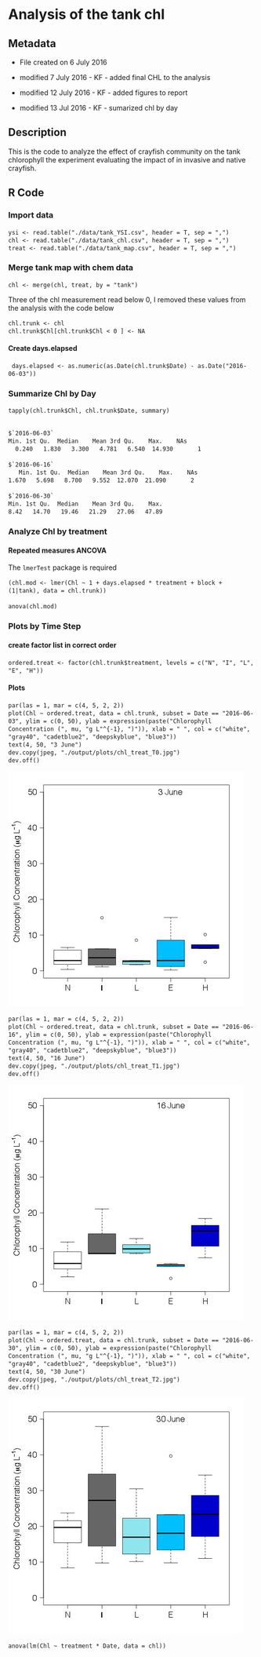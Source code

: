 # Analysis of the tank chl

## Metadata

* File created on 6 July 2016

* modified 7 July 2016 - KF - added final CHL to the analysis

* modified 12 July 2016 - KF - added figures to report

* modified 13 Jul 2016 - KF - sumarized chl by day

## Description

This is the code to analyze the effect of crayfish community on the tank chlorophyll the experiment evaluating the impact of in invasive and native crayfish.

## R Code

### Import data

    ysi <- read.table("./data/tank_YSI.csv", header = T, sep = ",")
    chl <- read.table("./data/tank_chl.csv", header = T, sep = ",")
    treat <- read.table("./data/tank_map.csv", header = T, sep = ",")

### Merge tank map with chem data

    chl <- merge(chl, treat, by = "tank")

Three of the chl measurement read below 0, I removed these values from the analysis with the code below

    chl.trunk <- chl
    chl.trunk$Chl[chl.trunk$Chl < 0 ] <- NA

#### Create days.elapsed

     days.elapsed <- as.numeric(as.Date(chl.trunk$Date) - as.Date("2016-06-03"))

### Summarize Chl by Day

    tapply(chl.trunk$Chl, chl.trunk$Date, summary)

~~~~
  
$`2016-06-03`
Min. 1st Qu.  Median    Mean 3rd Qu.    Max.    NAs 
  0.240   1.830   3.300   4.781   6.540  14.930       1 

$`2016-06-16`
   Min. 1st Qu.  Median    Mean 3rd Qu.    Max.    NAs 
1.670   5.698   8.700   9.552  12.070  21.090       2 

$`2016-06-30`
Min. 1st Qu.  Median    Mean 3rd Qu.    Max. 
8.42   14.70   19.46   21.29   27.06   47.89 

~~~~

### Analyze Chl by treatment
#### Repeated measures ANCOVA

The `lmerTest` package is required


    (chl.mod <- lmer(Chl ~ 1 + days.elapsed * treatment + block + (1|tank), data = chl.trunk))

    anova(chl.mod)

### Plots by Time Step

#### create factor list in correct order

    ordered.treat <- factor(chl.trunk$treatment, levels = c("N", "I", "L", "E", "H"))

#### Plots


    par(las = 1, mar = c(4, 5, 2, 2))
    plot(Chl ~ ordered.treat, data = chl.trunk, subset = Date == "2016-06-03", ylim = c(0, 50), ylab = expression(paste("Chlorophyll Concentration (", mu, "g L"^{-1}, ")")), xlab = " ", col = c("white", "gray40", "cadetblue2", "deepskyblue", "blue3"))
    text(4, 50, "3 June")
    dev.copy(jpeg, "./output/plots/chl_treat_T0.jpg")
    dev.off()

![Plot of Chl by treatment on T0](../output/plots/chl_treat_T0.jpg)

    par(las = 1, mar = c(4, 5, 2, 2))
    plot(Chl ~ ordered.treat, data = chl.trunk, subset = Date == "2016-06-16", ylim = c(0, 50), ylab = expression(paste("Chlorophyll Concentration (", mu, "g L"^{-1}, ")")), xlab = " ", col = c("white", "gray40", "cadetblue2", "deepskyblue", "blue3"))
    text(4, 50, "16 June")
    dev.copy(jpeg, "./output/plots/chl_treat_T1.jpg")
    dev.off()

![Plot of Chl by treatment on T1](../output/plots/chl_treat_T1.jpg)

    par(las = 1, mar = c(4, 5, 2, 2))
    plot(Chl ~ ordered.treat, data = chl.trunk, subset = Date == "2016-06-30", ylim = c(0, 50), ylab = expression(paste("Chlorophyll Concentration (", mu, "g L"^{-1}, ")")), xlab = " ", col = c("white", "gray40", "cadetblue2", "deepskyblue", "blue3"))
    text(4, 50, "30 June")
    dev.copy(jpeg, "./output/plots/chl_treat_T2.jpg")
    dev.off()

![Plot of Chl by treatment on T2](../output/plots/chl_treat_T2.jpg)

    anova(lm(Chl ~ treatment * Date, data = chl))

    
